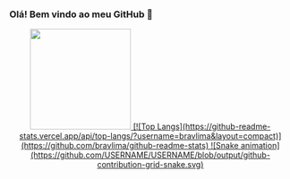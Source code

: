 ### Olá! Bem vindo ao meu GitHub 👋

<div align="center">
  <a href="https://github.com/bravlima">
  <img height="180em" src="https://github-readme-stats.vercel.app/api?username=bravlima&show_icons=true&theme=dracula&include_all_commits=true&count_private=true"/>
  [![Top Langs](https://github-readme-stats.vercel.app/api/top-langs/?username=bravlima&layout=compact)](https://github.com/bravlima/github-readme-stats)
  ![Snake animation](https://github.com/USERNAME/USERNAME/blob/output/github-contribution-grid-snake.svg)

</div>
